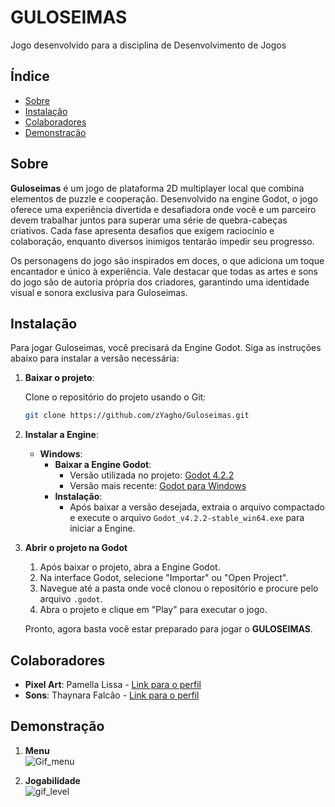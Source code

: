 # GULOSEIMAS

Jogo desenvolvido para a disciplina de Desenvolvimento de Jogos

## Índice

- [Sobre](#sobre)
- [Instalação](#instalação)
- [Colaboradores](#colaboradores)
- [Demonstração](#demonstração)

## Sobre

**Guloseimas** é um jogo de plataforma 2D multiplayer local que combina elementos de puzzle e cooperação. Desenvolvido na engine Godot, o jogo oferece uma experiência divertida e desafiadora onde você e um parceiro devem trabalhar juntos para superar uma série de quebra-cabeças criativos. Cada fase apresenta desafios que exigem raciocínio e colaboração, enquanto diversos inimigos tentarão impedir seu progresso.

Os personagens do jogo são inspirados em doces, o que adiciona um toque encantador e único à experiência. Vale destacar que todas as artes e sons do jogo são de autoria própria dos criadores, garantindo uma identidade visual e sonora exclusiva para Guloseimas.

## Instalação

Para jogar Guloseimas, você precisará da Engine Godot. Siga as instruções abaixo para instalar a versão necessária: 

1. **Baixar o projeto**: 

    Clone o repositório do projeto usando o Git:
    ```bash
    git clone https://github.com/zYagho/Guloseimas.git
    ```

2. **Instalar a Engine**: 

    - **Windows**:  
        - **Baixar a Engine Godot**: 
            - Versão utilizada no projeto: [Godot 4.2.2](https://godotengine.org/download/archive/4.2.2-stable/)
            - Versão mais recente: [Godot para Windows](https://godotengine.org/download/windows/)
        - **Instalação**: 
            - Após baixar a versão desejada, extraia o arquivo compactado e execute o arquivo `Godot_v4.2.2-stable_win64.exe` para iniciar a Engine.

3. **Abrir o projeto na Godot**
    1. Após baixar o projeto, abra a Engine Godot.
    2. Na interface Godot, selecione "Importar" ou "Open Project".
    3. Navegue até a pasta onde você clonou o repositório e procure pelo arquivo `.godot`.
    4. Abra o projeto e clique em "Play" para executar o jogo.

    Pronto, agora basta você estar preparado para jogar o **GULOSEIMAS**.

## Colaboradores

- **Pixel Art**: Pamella Lissa - [Link para o perfil](https://github.com/PamLissa)
- **Sons**: Thaynara Falcão - [Link para o perfil](https://github.com/thaynarafalcao)

## Demonstração

1. **Menu**
   <br>
![Gif_menu](https://github.com/user-attachments/assets/dfbd06d1-9a50-4401-9195-6b948e2cf69d)

2. **Jogabilidade**
    <br>
![gif_level](https://github.com/user-attachments/assets/3fd41dc9-c23c-4589-bdb7-c138650751e4)



